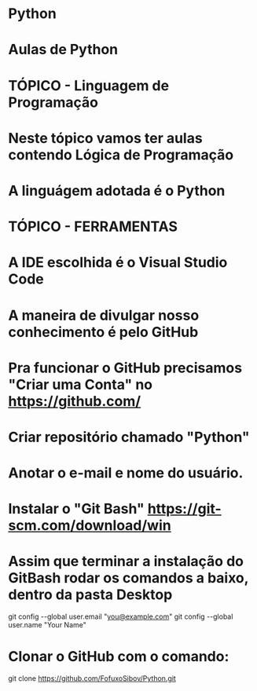 # Python
# Aulas de Python

# TÓPICO - Linguagem de Programação
# Neste tópico vamos ter aulas contendo Lógica de Programação

# A linguágem adotada é o Python

# TÓPICO - FERRAMENTAS 
# A IDE escolhida é o Visual Studio Code

# A maneira de divulgar nosso conhecimento é pelo GitHub



# Pra funcionar o GitHub precisamos "Criar uma Conta" no https://github.com/
# Criar repositório chamado "Python"

# Anotar o e-mail e nome do usuário.

# Instalar o "Git Bash" https://git-scm.com/download/win

# Assim que terminar a instalação do GitBash rodar os comandos a baixo, dentro da pasta Desktop

 git config --global user.email "you@example.com"
 git config --global user.name "Your Name"

# Clonar o GitHub com o comando:

git clone https://github.com/FofuxoSibov/Python.git